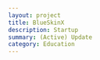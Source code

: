 ```yaml
---
layout: project
title: BlueSkinX
description: Startup
summary: (Active) Update
category: Education
---
```

